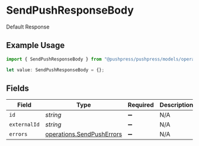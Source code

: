 # SendPushResponseBody

Default Response

## Example Usage

```typescript
import { SendPushResponseBody } from "@pushpress/pushpress/models/operations";

let value: SendPushResponseBody = {};
```

## Fields

| Field                                                                  | Type                                                                   | Required                                                               | Description                                                            |
| ---------------------------------------------------------------------- | ---------------------------------------------------------------------- | ---------------------------------------------------------------------- | ---------------------------------------------------------------------- |
| `id`                                                                   | *string*                                                               | :heavy_minus_sign:                                                     | N/A                                                                    |
| `externalId`                                                           | *string*                                                               | :heavy_minus_sign:                                                     | N/A                                                                    |
| `errors`                                                               | [operations.SendPushErrors](../../models/operations/sendpusherrors.md) | :heavy_minus_sign:                                                     | N/A                                                                    |